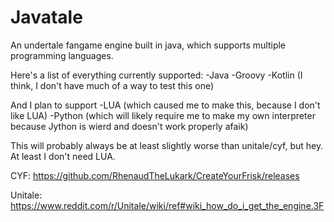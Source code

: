 # Javatale

An undertale fangame engine built in java, which supports multiple programming languages.

Here's a list of everything currently supported:
-Java
-Groovy
-Kotlin (I think, I don't have much of a way to test this one)

And I plan to support
-LUA (which caused me to make this, because I don't like LUA)
-Python (which will likely require me to make my own interpreter because Jython is wierd and doesn't work properly afaik)

This will probably always be at least slightly worse than unitale/cyf, but hey. At least I don't need LUA.

CYF: https://github.com/RhenaudTheLukark/CreateYourFrisk/releases

Unitale: https://www.reddit.com/r/Unitale/wiki/ref#wiki_how_do_i_get_the_engine.3F
